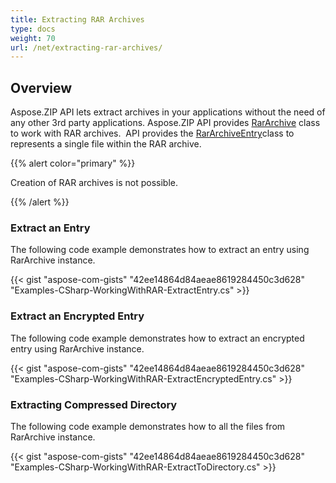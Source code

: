 ```yaml
---
title: Extracting RAR Archives
type: docs
weight: 70
url: /net/extracting-rar-archives/
---
```



## **Overview**
Aspose.ZIP API lets extract archives in your applications without the need of any other 3rd party applications. Aspose.ZIP API provides [RarArchive](https://apireference.aspose.com/zip/net/aspose.zip.rar/rararchive) class to work with RAR archives.  API provides the [RarArchiveEntry](https://apireference.aspose.com/zip/net/aspose.zip.rar/rararchiveentry)class to represents a single file within the RAR archive.

{{% alert color="primary" %}} 

Creation of RAR archives is not possible.

{{% /alert %}} 

### **Extract an Entry**
The following code example demonstrates how to extract an entry using RarArchive instance.

{{< gist "aspose-com-gists" "42ee14864d84aeae8619284450c3d628" "Examples-CSharp-WorkingWithRAR-ExtractEntry.cs" >}}
### **Extract an Encrypted Entry**
The following code example demonstrates how to extract an encrypted entry using RarArchive instance.

{{< gist "aspose-com-gists" "42ee14864d84aeae8619284450c3d628" "Examples-CSharp-WorkingWithRAR-ExtractEncryptedEntry.cs" >}}
### **Extracting Compressed Directory**
The following code example demonstrates how to all the files from RarArchive instance.

{{< gist "aspose-com-gists" "42ee14864d84aeae8619284450c3d628" "Examples-CSharp-WorkingWithRAR-ExtractToDirectory.cs" >}}